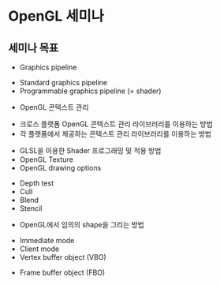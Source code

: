 # OpenGL 세미나

## 세미나 목표
- Graphics pipeline
 * Standard graphics pipeline
 * Programmable graphics pipeline (= shader)
- OpenGL 콘텍스트 관리
 * 크로스 플랫폼 OpenGL 콘텍스트 관리 라이브러리를 이용하는 방법
 * 각 플랫폼에서 제공하는 콘텍스트 관리 라이브러리를 이용하는 방법
- GLSL을 이용한 Shader 프로그래밍 및 적용 방법
- OpenGL Texture
- OpenGL drawing options
 * Depth test
 * Cull
 * Blend
 * Stencil
- OpenGL에서 임의의 shape을 그리는 방법
 * Immediate mode
 * Client mode
 * Vertex buffer object (VBO)
- Frame buffer object (FBO)

